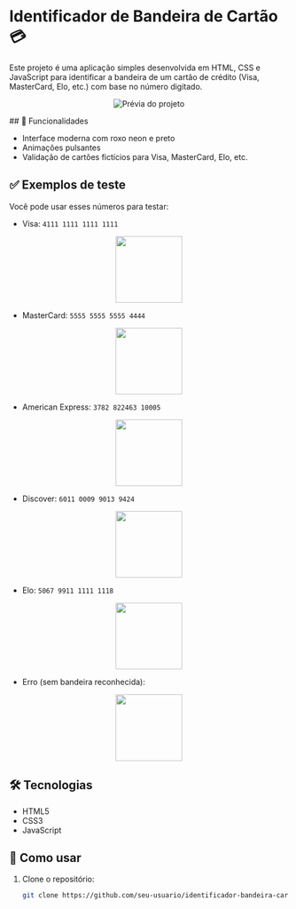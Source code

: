 # Identificador de Bandeira de Cartão 💳

Este projeto é uma aplicação simples desenvolvida em HTML, CSS e JavaScript para identificar a bandeira de um cartão de crédito (Visa, MasterCard, Elo, etc.) com base no número digitado.

<p align="center">
  <img src="https://github.com/user-attachments/assets/21d363ef-c2a6-48a2-809b-2ad086cda445" alt="Prévia do projeto">
</p>
## 🚀 Funcionalidades

- Interface moderna com roxo neon e preto
- Animações pulsantes
- Validação de cartões fictícios para Visa, MasterCard, Elo, etc.

## ✅ Exemplos de teste

Você pode usar esses números para testar:

- Visa: `4111 1111 1111 1111`  
<p align="center">
  <img src="https://github.com/user-attachments/assets/e1dd5cf0-55f9-4cf6-acbb-be44a1358497" width="120">
</p>

- MasterCard: `5555 5555 5555 4444`  
<p align="center">
  <img src="https://github.com/user-attachments/assets/78279938-0af5-478a-8567-10e34f6b416b" width="120">
</p>

- American Express: `3782 822463 10005`  
<p align="center">
  <img src="https://github.com/user-attachments/assets/577fb1f9-034e-4e8a-9c5d-0e1611c706b9" width="120">
</p>

- Discover: `6011 0009 9013 9424`  
<p align="center">
  <img src="https://github.com/user-attachments/assets/454032bb-db37-4f6c-a283-81ab756ecf17" width="120">
</p>

- Elo: `5067 9911 1111 1118`  
<p align="center">
  <img src="https://github.com/user-attachments/assets/94083701-5967-411b-a4ba-31d9471fb062" width="120">
</p>

- Erro (sem bandeira reconhecida):  
<p align="center">
  <img src="https://github.com/user-attachments/assets/d36380c5-8233-440e-be9a-5fd26378f987" width="120">
</p>


## 🛠️ Tecnologias

- HTML5
- CSS3
- JavaScript

## 📂 Como usar

1. Clone o repositório:
   ```bash
   git clone https://github.com/seu-usuario/identificador-bandeira-cartao.git
